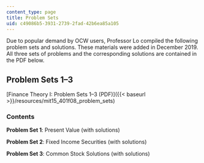 ```yaml
---
content_type: page
title: Problem Sets
uid: c49086b5-3931-2739-2fad-42b6ea85a105
---
```


Due to popular demand by OCW users, Professor Lo compiled the following problem sets and solutions. These materials were added in December 2019. All three sets of problems and the corresponding solutions are contained in the PDF below.

Problem Sets 1–3
----------------

[Finance Theory I: Problem Sets 1–3 (PDF)]({{< baseurl >}}/resources/mit15_401f08_problem_sets)

### Contents

**Problem Set 1**: Present Value (with solutions)

**Problem Set 2**: Fixed Income Securities (with solutions)

**Problem Set 3**: Common Stock Solutions (with solutions)